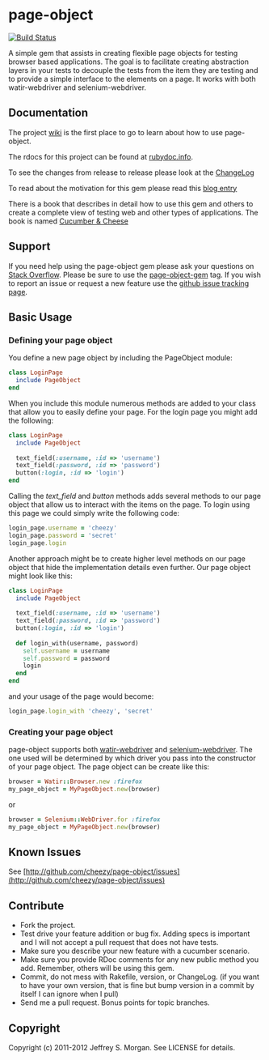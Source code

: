 # page-object

[![Build Status](https://travis-ci.org/cheezy/page-object.png)](https://travis-ci.org/cheezy/page-object)


A simple gem that assists in creating flexible page objects for testing browser based applications. The goal is to facilitate creating abstraction layers in your tests to decouple the tests from the item they are testing and to provide a simple interface to the elements on a page. It works with both watir-webdriver and selenium-webdriver.

## Documentation

The project [wiki](https://github.com/cheezy/page-object/wiki/page-object) is the first place to go to learn about how to use page-object.

The rdocs for this project can be found at [rubydoc.info](http://rubydoc.info/github/cheezy/page-object/master/frames).

To see the changes from release to release please look at the [ChangeLog](https://raw.github.com/cheezy/page-object/master/ChangeLog)

To read about the motivation for this gem please read this [blog entry](http://www.cheezyworld.com/2010/11/19/ui-tests-introducing-a-simple-dsl/)

There is a book that describes in detail how to use this gem and others to create a complete view of testing web and other types of applications.  The book is named [Cucumber & Cheese](http://leanpub.com/cucumber_and_cheese)

## Support

If you need help using the page-object gem please ask your questions on [Stack Overflow](http://stackoverflow.com).  Please be sure to use the [page-object-gem](http://stackoverflow.com/questions/tagged/page-object-gem) tag.  If you wish to report an issue or request a new feature use the [github issue tracking page](http://github.com/cheezy/page-object/issues).

## Basic Usage

### Defining your page object

You define a new page object by including the PageObject module:

````ruby
class LoginPage
  include PageObject
end
````
    
When you include this module numerous methods are added to your class that allow you to easily define your page. For the login page you might add the following:

````ruby
class LoginPage
  include PageObject
      
  text_field(:username, :id => 'username')
  text_field(:password, :id => 'password')
  button(:login, :id => 'login')
end
````

Calling the _text_field_ and _button_ methods adds several methods to our page object that allow us to interact with the items on the page. To login using this page we could simply write the following code:

````ruby
login_page.username = 'cheezy'
login_page.password = 'secret'
login_page.login
````
    
Another approach might be to create higher level methods on our page object that hide the implementation details even further. Our page object might look like this:

````ruby
class LoginPage
  include PageObject
  
  text_field(:username, :id => 'username')
  text_field(:password, :id => 'password')
  button(:login, :id => 'login')
  
  def login_with(username, password)
    self.username = username
    self.password = password
    login
  end
end
````

and your usage of the page would become:

````ruby
login_page.login_with 'cheezy', 'secret'
````

### Creating your page object
page-object supports both [watir-webdriver](https://github.com/jarib/watir-webdriver) and [selenium-webdriver](http://seleniumhq.org/docs/03_webdriver.html). The one used will be determined by which driver you pass into the constructor of your page object. The page object can be create like this:

````ruby
browser = Watir::Browser.new :firefox
my_page_object = MyPageObject.new(browser)
````

or

````ruby
browser = Selenium::WebDriver.for :firefox
my_page_object = MyPageObject.new(browser)
````

## Known Issues

See [http://github.com/cheezy/page-object/issues](http://github.com/cheezy/page-object/issues)

## Contribute
 
* Fork the project.
* Test drive your feature addition or bug fix. Adding specs is important and I will not accept a pull request that does not have tests.
* Make sure you describe your new feature with a cucumber scenario.
* Make sure you provide RDoc comments for any new public method you add. Remember, others will be using this gem.
* Commit, do not mess with Rakefile, version, or ChangeLog.
  (if you want to have your own version, that is fine but bump version in a commit by itself I can ignore when I pull)
* Send me a pull request. Bonus points for topic branches.

## Copyright

Copyright (c) 2011-2012 Jeffrey S. Morgan. See LICENSE for details.
